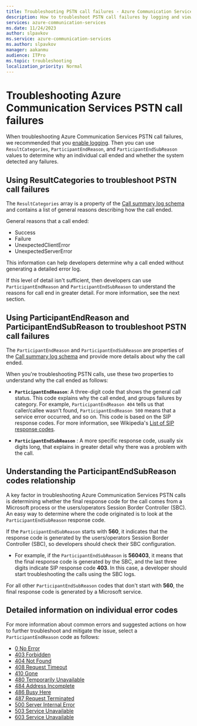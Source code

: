 ```yaml
---
title: Troubleshooting PSTN call failures - Azure Communication Services
description: How to troubleshoot PSTN call failures by logging and viewing call codes.
services: azure-communication-services
ms.date: 11/24/2023
author: slpavkov
ms.service: azure-communication-services
ms.author: slpavkov
manager: aakanmu
audience: ITPro
ms.topic: troubleshooting
localization_priority: Normal
---
```

# Troubleshooting Azure Communication Services PSTN call failures

When troubleshooting Azure Communication Services PSTN call failures, we recommended that you [enable logging](../../analytics/enable-logging.md). Then you can use `ResultCategories`, `ParticipantEndReason`, and `ParticipantEndSubReason` values to determine why an individual call ended and whether the system detected any failures.

## Using ResultCategories to troubleshoot PSTN call failures

The `ResultCategories` array is a property of the [Call summary log schema](../../analytics/logs/voice-and-video-logs.md#call-summary-log-schema) and contains a list of general reasons describing how the call ended.

General reasons that a call ended:

- Success
- Failure
- UnexpectedClientError
- UnexpectedServerError

This information can help developers determine why a call ended without generating a detailed error log.

If this level of detail isn't sufficient, then developers can use `ParticipantEndReason` and `ParticipantEndSubReason` to understand the reasons for call end in greater detail. For more information, see the next section.

## Using ParticipantEndReason and ParticipantEndSubReason to troubleshoot PSTN call failures

The `ParticipantEndReason` and `ParticipantEndSubReason` are properties of the [Call summary log schema](../../analytics/logs/voice-and-video-logs.md#call-summary-log-schema) and provide more details about why the call ended.

When you're troubleshooting PSTN calls, use these two properties to understand why the call ended as follows:

- **`ParticipantEndReason`**: A three-digit code that shows the general call status. This code explains why the call ended, and groups failures by category. For example, `ParticipantEndReason 404` tells us that caller/callee wasn't found, `ParticipantEndReason 500` means that a service error occurred, and so on. This code is based on the SIP response codes. For more information, see Wikipedia's [List of SIP response codes](https://en.wikipedia.org/wiki/List_of_SIP_response_codes).

- **`ParticipantEndSubReason`** : A more specific response code, usually six digits long, that explains in greater detail why there was a problem with the call.
  
## Understanding the ParticipantEndSubReason codes relationship

A key factor in troubleshooting Azure Communication Services PSTN calls is determining whether the final response code for the call comes from a Microsoft process or the users/operators Session Border Controller (SBC). An easy way to determine where the code originated is to look at the `ParticipantEndSubReason` response code.

If the `ParticipantEndSubReason` starts with **560**, it indicates that the response code is generated by the users/operators Session Border Controller (SBC), so developers should check their SBC configuration.

- For example, if the `ParticipantEndSubReason` is **560403**, it means that the final response code is generated by the SBC, and the last three digits indicate SIP response code **403**. In this case, a developer should start troubleshooting the calls using the SBC logs.

For all other `ParticipantEndSubReason` codes that don't start with **560**, the final response code is generated by a Microsoft service.

## Detailed information on individual error codes

For more information about common errors and suggested actions on how to further troubleshoot and mitigate the issue, select a `ParticipantEndReason` code as follows:

- [0   No Error](./acs-pstn-response-codes-0.md)
- [403 Forbidden](./acs-pstn-response-codes-403.md)
- [404 Not Found](./acs-pstn-response-codes-404.md)
- [408 Request Timeout](./acs-pstn-response-codes-408.md)
- [410 Gone](./acs-pstn-response-codes-410.md)
- [480 Temporarily Unavailable](./acs-pstn-response-codes-480.md)
- [484 Address Incomplete](./acs-pstn-response-codes-484.md)
- [486 Busy Here](./acs-pstn-response-codes-486.md)
- [487 Request Terminated](./acs-pstn-response-codes-487.md)
- [500 Server Internal Error](./acs-pstn-response-codes-500.md)
- [503 Service Unavailable](./acs-pstn-response-codes-503.md)
- [603 Service Unavailable](./acs-pstn-response-codes-603.md)